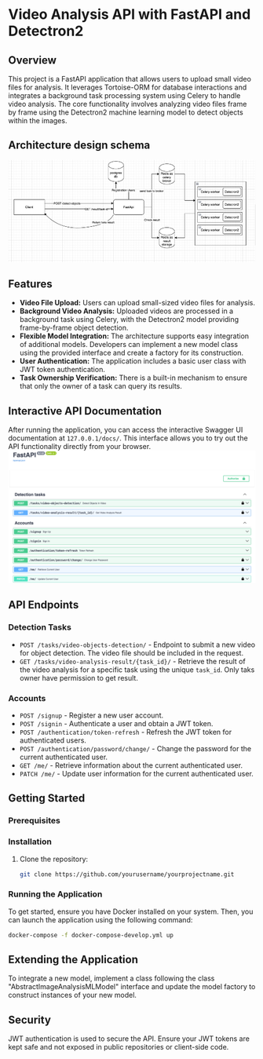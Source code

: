 
# Video Analysis API with FastAPI and Detectron2

## Overview
This project is a FastAPI application that allows users to upload small video files for analysis. It leverages Tortoise-ORM for database interactions and integrates a background task processing system using Celery to handle video analysis. The core functionality involves analyzing video files frame by frame using the Detectron2 machine learning model to detect objects within the images.

## Architecture design schema
![design_schema.png](design_schema.png)

## Features
- **Video File Upload:** Users can upload small-sized video files for analysis.
- **Background Video Analysis:** Uploaded videos are processed in a background task using Celery, with the Detectron2 model providing frame-by-frame object detection.
- **Flexible Model Integration:** The architecture supports easy integration of additional models. Developers can implement a new model class using the provided interface and create a factory for its construction.
- **User Authentication:** The application includes a basic user class with JWT token authentication.
- **Task Ownership Verification:** There is a built-in mechanism to ensure that only the owner of a task can query its results.

## Interactive API Documentation
After running the application, you can access the interactive Swagger UI documentation at `127.0.0.1/docs/`. This interface allows you to try out the API functionality directly from your browser.
![api_schema.png](api_schema.png)

## API Endpoints

### Detection Tasks
- `POST /tasks/video-objects-detection/` - Endpoint to submit a new video for object detection. The video file should be included in the request.
- `GET /tasks/video-analysis-result/{task_id}/` - Retrieve the result of the video analysis for a specific task using the unique `task_id`. Only taks owner have permission to get result.

### Accounts
- `POST /signup` - Register a new user account.
- `POST /signin` - Authenticate a user and obtain a JWT token.
- `POST /authentication/token-refresh` - Refresh the JWT token for authenticated users.
- `POST /authentication/password/change/` - Change the password for the current authenticated user.
- `GET /me/` - Retrieve information about the current authenticated user.
- `PATCH /me/` - Update user information for the current authenticated user.


## Getting Started

### Prerequisites


### Installation
1. Clone the repository:
    ```bash
    git clone https://github.com/yourusername/yourprojectname.git
    ```

### Running the Application
To get started, ensure you have Docker installed on your system. Then, you can launch the application using the following command:
```bash
docker-compose -f docker-compose-develop.yml up
```

## Extending the Application
To integrate a new model, implement a class following the class "AbstractImageAnalysisMLModel" interface and update the model factory to construct instances of your new model.

## Security
JWT authentication is used to secure the API. Ensure your JWT tokens are kept safe and not exposed in public repositories or client-side code.
